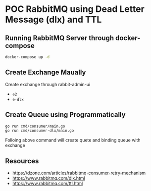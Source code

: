 # POC RabbitMQ using Dead Letter Message (dlx) and TTL

## Running RabbitMQ Server through docker-compose

```sh
docker-compose up -d
```

## Create Exchange Maually

Create exchange through rabbit-admin-ui

- `e2`
- `e-dlx`

## Create Queue using Programmatically

```sh
go run cmd/consumer/main.go
go run cmd/consumer-dlx/main.go
```

Folloing above command will create quete and binding queue with exchange

## Resources

- https://dzone.com/articles/rabbitmq-consumer-retry-mechanism
- https://www.rabbitmq.com/dlx.html
- https://www.rabbitmq.com/ttl.html
